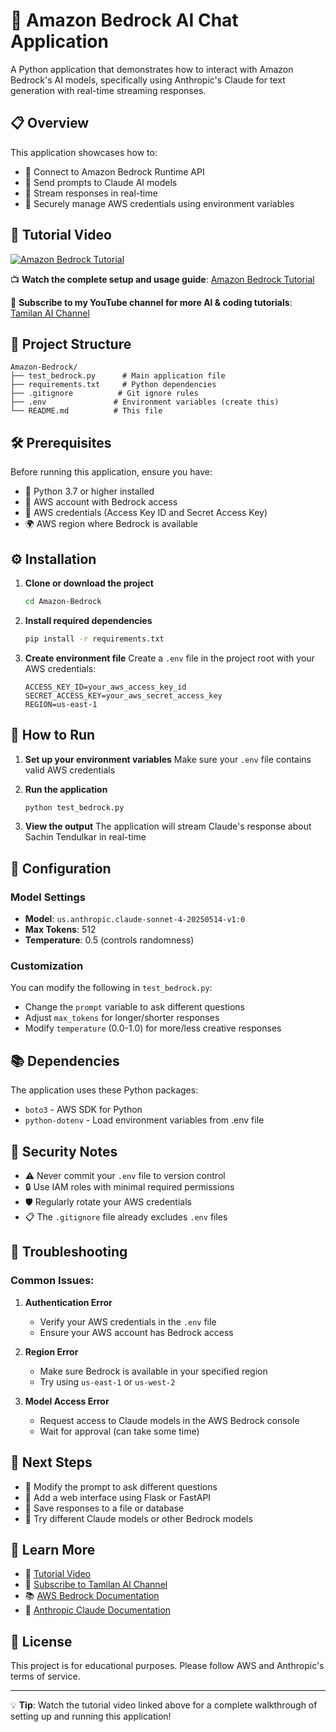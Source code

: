 # 🚀 Amazon Bedrock AI Chat Application

A Python application that demonstrates how to interact with Amazon Bedrock's AI models, specifically using Anthropic's Claude for text generation with real-time streaming responses.

## 📋 Overview

This application showcases how to:
- 🤖 Connect to Amazon Bedrock Runtime API
- 💬 Send prompts to Claude AI models
- 📡 Stream responses in real-time
- 🔐 Securely manage AWS credentials using environment variables

## 🎥 Tutorial Video

[![Amazon Bedrock Tutorial](https://img.youtube.com/vi/MpLzS7uJhBc/maxresdefault.jpg)](https://www.youtube.com/watch?v=MpLzS7uJhBc)

📺 **Watch the complete setup and usage guide**: [Amazon Bedrock Tutorial](https://www.youtube.com/watch?v=MpLzS7uJhBc)

🔔 **Subscribe to my YouTube channel for more AI & coding tutorials**: [Tamilan AI Channel](https://www.youtube.com/channel/UCQLbJH7MraL2Z74Kt2j2OVA)

## 📁 Project Structure

```
Amazon-Bedrock/
├── test_bedrock.py      # Main application file
├── requirements.txt     # Python dependencies
├── .gitignore          # Git ignore rules
├── .env               # Environment variables (create this)
└── README.md          # This file
```

## 🛠️ Prerequisites

Before running this application, ensure you have:

- 🐍 Python 3.7 or higher installed
- 🔑 AWS account with Bedrock access
- 📝 AWS credentials (Access Key ID and Secret Access Key)
- 🌍 AWS region where Bedrock is available

## ⚙️ Installation

1. **Clone or download the project**
   ```bash
   cd Amazon-Bedrock
   ```

2. **Install required dependencies**
   ```bash
   pip install -r requirements.txt
   ```

3. **Create environment file**
   Create a `.env` file in the project root with your AWS credentials:
   ```env
   ACCESS_KEY_ID=your_aws_access_key_id
   SECRET_ACCESS_KEY=your_aws_secret_access_key
   REGION=us-east-1
   ```

## 🚀 How to Run

1. **Set up your environment variables**
   Make sure your `.env` file contains valid AWS credentials

2. **Run the application**
   ```bash
   python test_bedrock.py
   ```

3. **View the output**
   The application will stream Claude's response about Sachin Tendulkar in real-time

## 🔧 Configuration

### Model Settings
- **Model**: `us.anthropic.claude-sonnet-4-20250514-v1:0`
- **Max Tokens**: 512
- **Temperature**: 0.5 (controls randomness)

### Customization
You can modify the following in `test_bedrock.py`:
- Change the `prompt` variable to ask different questions
- Adjust `max_tokens` for longer/shorter responses
- Modify `temperature` (0.0-1.0) for more/less creative responses

## 📚 Dependencies

The application uses these Python packages:
- `boto3` - AWS SDK for Python
- `python-dotenv` - Load environment variables from .env file

## 🔐 Security Notes

- ⚠️ Never commit your `.env` file to version control
- 🔒 Use IAM roles with minimal required permissions
- 🛡️ Regularly rotate your AWS credentials
- 📋 The `.gitignore` file already excludes `.env` files

## 🐛 Troubleshooting

### Common Issues:

1. **Authentication Error**
   - Verify your AWS credentials in the `.env` file
   - Ensure your AWS account has Bedrock access

2. **Region Error**
   - Make sure Bedrock is available in your specified region
   - Try using `us-east-1` or `us-west-2`

3. **Model Access Error**
   - Request access to Claude models in the AWS Bedrock console
   - Wait for approval (can take some time)

## 🎯 Next Steps

- 🔄 Modify the prompt to ask different questions
- 🎨 Add a web interface using Flask or FastAPI
- 💾 Save responses to a file or database
- 🔀 Try different Claude models or other Bedrock models

## 📖 Learn More

- 🎥 [Tutorial Video](https://www.youtube.com/watch?v=MpLzS7uJhBc)
- 🔔 [Subscribe to Tamilan AI Channel](https://www.youtube.com/channel/UCQLbJH7MraL2Z74Kt2j2OVA)
- 📚 [AWS Bedrock Documentation](https://docs.aws.amazon.com/bedrock/)
- 🤖 [Anthropic Claude Documentation](https://docs.anthropic.com/)

## 📄 License

This project is for educational purposes. Please follow AWS and Anthropic's terms of service.

---

💡 **Tip**: Watch the tutorial video linked above for a complete walkthrough of setting up and running this application!